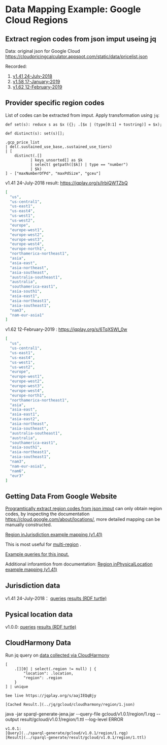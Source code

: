 # Data Mapping Example: Google Cloud Regions
## Extract region codes from json imput useing jq
Data: original json for Google Cloud
https://cloudpricingcalculator.appspot.com/static/data/pricelist.json

Recorded:
1. [v1.41 24-July-2018](../data/gcloud/v1.41.json)
2. [v1.58 17-January-2019](../data/gcloud/v1.58.json)
3. [v1.62 12-February-2019](../data/gcloud/v1.62.json)

## Provider specific region codes
List of codes can be extracted from imput.
Apply transformation using `jq`:
```
def set(s): reduce s as $x ({}; .[$x | (type[0:1] + tostring)] = $x);

def distinct(s): set(s)[];

.gcp_price_list
| del(.sustained_use_base,.sustained_use_tiers)
| [ 
    distinct(.[]
           | keys_unsorted[] as $k
           | select( getpath([$k]) | type == "number")
           | $k)
] - ["maxNumberOfPd", "maxPdSize", "gceu"]
```
v1.41 24-July-2018 result: https://jqplay.org/s/IrbiQWTZbQ
```json
[
  "us",
  "us-central1",
  "us-east1",
  "us-east4",
  "us-west1",
  "us-west2",
  "europe",
  "europe-west1",
  "europe-west2",
  "europe-west3",
  "europe-west4",
  "europe-north1",
  "northamerica-northeast1",
  "asia",
  "asia-east",
  "asia-northeast",
  "asia-southeast",
  "australia-southeast1",
  "australia",
  "southamerica-east1",
  "asia-south1",
  "asia-east1",
  "asia-northeast1",
  "asia-southeast1",
  "nam3",
  "nam-eur-asia1"
]
```

v1.62 12-February-2019 : https://jqplay.org/s/6TqXSWl_0w
```json
[
  "us",
  "us-central1",
  "us-east1",
  "us-east4",
  "us-west1",
  "us-west2",
  "europe",
  "europe-west1",
  "europe-west2",
  "europe-west3",
  "europe-west4",
  "europe-north1",
  "northamerica-northeast1",
  "asia",
  "asia-east",
  "asia-east1",
  "asia-east2",
  "asia-northeast",
  "asia-southeast",
  "australia-southeast1",
  "australia",
  "southamerica-east1",
  "asia-south1",
  "asia-northeast1",
  "asia-southeast1",
  "nam3",
  "nam-eur-asia1",
  "nam6",
  "eur3"
]
```

## Getting Data From Google Website
[Programtically extract region codes from json imput](#extract-region-codes-from-json-imput-useing-jq)
can only obtain region codes,
by inspecting the documentation https://cloud.google.com/about/locations/,
more detailed mapping can be manually constructed.

[Region inJurisdiction example mapping (v1.41)](../jq/gcloud/v1.41/region_inJurisdiction.json)

This is most useful for 
[multi-region](https://cloud.google.com/spanner/docs/instances#available-configurations-multi-region) .

[Example queries for this input.](region_jq.md#SPARQL-Generate)

Additional inforamtion from documentation:
[Region inPhysicalLocation example mapping (v1.41)](../jq/gcloud/v1.41/region.json)

## Jurisdiction data
v1.41 24-July-2018：
[queries](../sparql-generate/gcloud/v1.0.0/region_inJurisdiction.rqg)
[results (RDF turtle)](../sparql-generate/result/gcloud/v1.0.0/region_inJurisdiction.ttl)

## Pysical location data
v1.0.0:
[queries](../sparql-generate/gcloud/v1.0.0/region_geonames.rqg)
[results (RDF turtle)](../sparql-generate/result/gcloud/v1.0.0/region_geonames.ttl)

## CloudHarmony Data
Run jq query on [data collected via CloudHarmony](../cloudharmony/gcloud/README.md#collect-data)
```
[
    .[][0] | select(.region != null) | {
        "location": .location,
        "region": .region
    }
] | unique

See live https://jqplay.org/s/aajIEQqBjy

[Cached Result.](../jq/gcloud/cloudharmony/region/1.json)

```
java -jar sparql-generate-jena.jar --query-file gcloud/v1.0.1/region/1.rqg --output result/gcloud/v1.0.1/region/1.ttl --log-level ERROR
```
v1.0.1:
[Query](../sparql-generate/gcloud/v1.0.1/region/1.rqg)
[Result](../sparql-generate/result/gcloud/v1.0.1/region/1.ttl)
